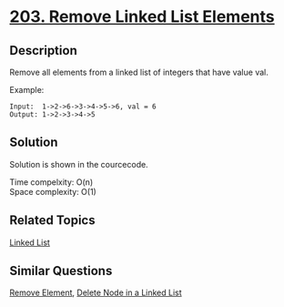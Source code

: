 # [203. Remove Linked List Elements](https://leetcode.com/problems/remove-linked-list-elements)

## Description

Remove all elements from a linked list of integers that have value val.

Example:

```
Input:  1->2->6->3->4->5->6, val = 6
Output: 1->2->3->4->5
```

## Solution

Solution is shown in the courcecode.

Time compelxity: O(n)<br>
Space complexity: O(1)


## Related Topics

[Linked List](https://leetcode.com/tag/linked-list/) 

## Similar Questions

[Remove Element](https://leetcode.com/problems/remove-element/), [Delete Node in a Linked List](https://leetcode.com/problems/delete-node-in-a-linked-list/)
